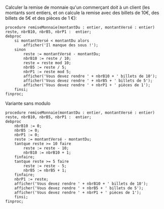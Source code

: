 Calculer la remise de monnaie qu'un commerçant doit à un client 
(les montants sont entiers, et on calcule la remise avec des billets de 10€, des billets de 5€ et des pièces de 1 €): 

```
procedure remiseMonnaie(montantDu : entier, montantVersé : entier)
reste, nbrB10, nbrB5, nbrP1 :  entier;
debproc
	si montantVersé < montantDu alors
		afficher('Il manque des sous !');
	sinon
		reste := montantVersé - montantDu;
		nbrB10 := reste / 10;
		reste = reste mod 10;
		nbrB5 := reste / 5;
		nbrP1 := reste mod 5;
		afficher('Vous devez rendre ' + nbrB10 + ' billets de 10');
		afficher('Vous devez rendre ' + nbrB5 + ' billets de 5');
		afficher('Vous devez rendre ' + nbrP1 + ' pièces de 1');
	finsi;
finproc;
```
Variante sans modulo
```
procedure remiseMonnaie(montantDu : entier, montantVersé : entier)
reste, nbrB10, nbrB5, nbrP1 :  entier;
debproc
	nbrB10 := 0;
	nbrB5 := 0;
	nbrP1 := 0;
	reste := montantVersé - montantDu;
	tantque reste >= 10 faire
		reste := reste - 10;
		nbrB10 := nbrB10 + 1;
	finfaire;
	tantque reste >= 5 faire
		reste := reste - 5;
		nbrB5 := nbrB5 + 1;
	finfaire;
	nbrP1 := reste;
	afficher('Vous devez rendre ' + nbrB10 + ' billets de 10');
	afficher('Vous devez rendre ' + nbrB5 + ' billets de 5');
	afficher('Vous devez rendre ' + nbrP1 + ' pièces de 1');
	finsi;
finproc;
```